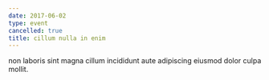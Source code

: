```yaml
---
date: 2017-06-02
type: event
cancelled: true
title: cillum nulla in enim
---
```

non laboris sint magna cillum incididunt aute adipiscing eiusmod dolor culpa mollit.